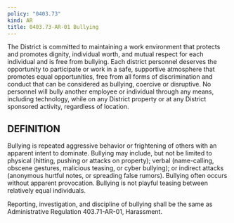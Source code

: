 ```yaml
---
policy: "0403.73"
kind: AR
title: 0403.73-AR-01 Bullying
---
```


The District is committed to maintaining a work environment that protects and promotes dignity, individual worth, and mutual respect for each individual and is free from bullying. Each district personnel deserves the opportunity to participate or work in a safe, supportive atmosphere that promotes equal opportunities, free from all forms of discrimination and conduct that can be considered as bullying, coercive or disruptive.  No personnel will bully another employee or individual through any means, including technology, while on any District property or at any District sponsored activity, regardless of location.

## DEFINITION

Bullying is repeated aggressive behavior or frightening of others with an apparent intent to dominate. Bullying may include, but not be limited to physical (hitting, pushing or attacks on property); verbal (name-calling, obscene gestures, malicious teasing, or cyber bullying); or indirect attacks (anonymous hurtful notes, or spreading false rumors). Bullying often occurs without apparent provocation. Bullying is not playful teasing between relatively equal individuals.

Reporting, investigation, and discipline of bullying shall be the same as Administrative Regulation 403.71-AR-01, Harassment.


